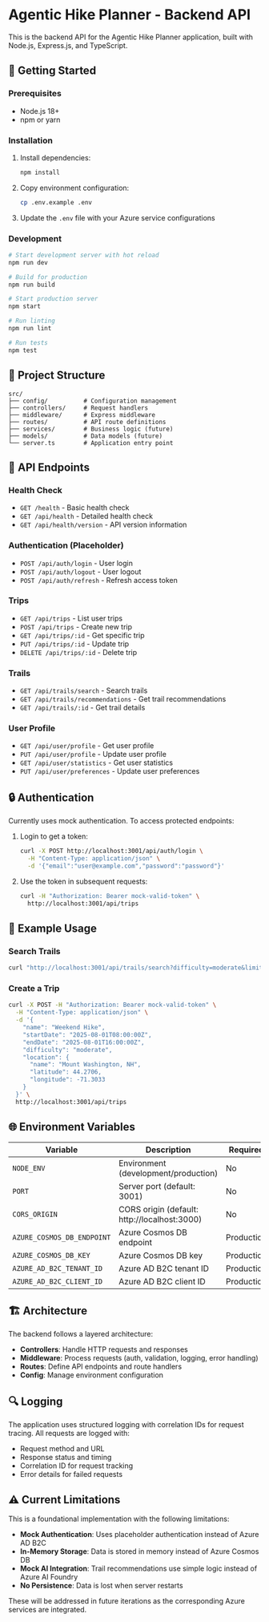 # Agentic Hike Planner - Backend API

This is the backend API for the Agentic Hike Planner application, built with Node.js, Express.js, and TypeScript.

## 🚀 Getting Started

### Prerequisites

- Node.js 18+
- npm or yarn

### Installation

1. Install dependencies:
   ```bash
   npm install
   ```

2. Copy environment configuration:
   ```bash
   cp .env.example .env
   ```

3. Update the `.env` file with your Azure service configurations

### Development

```bash
# Start development server with hot reload
npm run dev

# Build for production
npm run build

# Start production server
npm start

# Run linting
npm run lint

# Run tests
npm test
```

## 📁 Project Structure

```
src/
├── config/          # Configuration management
├── controllers/     # Request handlers
├── middleware/      # Express middleware
├── routes/          # API route definitions
├── services/        # Business logic (future)
├── models/          # Data models (future)
└── server.ts        # Application entry point
```

## 🔧 API Endpoints

### Health Check
- `GET /health` - Basic health check
- `GET /api/health` - Detailed health check
- `GET /api/health/version` - API version information

### Authentication (Placeholder)
- `POST /api/auth/login` - User login
- `POST /api/auth/logout` - User logout
- `POST /api/auth/refresh` - Refresh access token

### Trips
- `GET /api/trips` - List user trips
- `POST /api/trips` - Create new trip
- `GET /api/trips/:id` - Get specific trip
- `PUT /api/trips/:id` - Update trip
- `DELETE /api/trips/:id` - Delete trip

### Trails
- `GET /api/trails/search` - Search trails
- `GET /api/trails/recommendations` - Get trail recommendations
- `GET /api/trails/:id` - Get trail details

### User Profile
- `GET /api/user/profile` - Get user profile
- `PUT /api/user/profile` - Update user profile
- `GET /api/user/statistics` - Get user statistics
- `PUT /api/user/preferences` - Update user preferences

## 🔒 Authentication

Currently uses mock authentication. To access protected endpoints:

1. Login to get a token:
   ```bash
   curl -X POST http://localhost:3001/api/auth/login \
     -H "Content-Type: application/json" \
     -d '{"email":"user@example.com","password":"password"}'
   ```

2. Use the token in subsequent requests:
   ```bash
   curl -H "Authorization: Bearer mock-valid-token" \
     http://localhost:3001/api/trips
   ```

## 🧪 Example Usage

### Search Trails
```bash
curl "http://localhost:3001/api/trails/search?difficulty=moderate&limit=5"
```

### Create a Trip
```bash
curl -X POST -H "Authorization: Bearer mock-valid-token" \
  -H "Content-Type: application/json" \
  -d '{
    "name": "Weekend Hike",
    "startDate": "2025-08-01T08:00:00Z",
    "endDate": "2025-08-01T16:00:00Z",
    "difficulty": "moderate",
    "location": {
      "name": "Mount Washington, NH",
      "latitude": 44.2706,
      "longitude": -71.3033
    }
  }' \
  http://localhost:3001/api/trips
```

## 🌐 Environment Variables

| Variable | Description | Required |
|----------|-------------|----------|
| `NODE_ENV` | Environment (development/production) | No |
| `PORT` | Server port (default: 3001) | No |
| `CORS_ORIGIN` | CORS origin (default: http://localhost:3000) | No |
| `AZURE_COSMOS_DB_ENDPOINT` | Azure Cosmos DB endpoint | Production |
| `AZURE_COSMOS_DB_KEY` | Azure Cosmos DB key | Production |
| `AZURE_AD_B2C_TENANT_ID` | Azure AD B2C tenant ID | Production |
| `AZURE_AD_B2C_CLIENT_ID` | Azure AD B2C client ID | Production |

## 🏗️ Architecture

The backend follows a layered architecture:

- **Controllers**: Handle HTTP requests and responses
- **Middleware**: Process requests (auth, validation, logging, error handling)
- **Routes**: Define API endpoints and route handlers
- **Config**: Manage environment configuration

## 🔍 Logging

The application uses structured logging with correlation IDs for request tracing. All requests are logged with:

- Request method and URL
- Response status and timing
- Correlation ID for request tracking
- Error details for failed requests

## ⚠️ Current Limitations

This is a foundational implementation with the following limitations:

- **Mock Authentication**: Uses placeholder authentication instead of Azure AD B2C
- **In-Memory Storage**: Data is stored in memory instead of Azure Cosmos DB
- **Mock AI Integration**: Trail recommendations use simple logic instead of Azure AI Foundry
- **No Persistence**: Data is lost when server restarts

These will be addressed in future iterations as the corresponding Azure services are integrated.